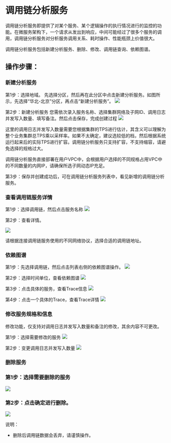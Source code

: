 #  调用链分析服务
调用链分析服务即提供了对某个服务、某个逻辑操作的执行情况进行的监控的功能。在微服务架构下，一个请求从发出到响应，中间可能经过了很多个服务的调用，调用链分析服务对分析服务调用关系、耗时操作、性能瓶颈上价值很大。
	
调用链分析服务包括新建分析服务、删除、修改、调用链查询、依赖图谱。

## 操作步骤：

### 新建分析服务
第1步：选择地域。
先选择分区，然后再在此分区中点击新建分析服务。如图所示，先选择“华北-北京”分区，再点击“新建分析服务”。
   ![](../../../../../image/Internet-Middleware/JD-Distributed-Service-Framework/dyl-list.png)
   
   
第2步：新建分析服务
您需依次录入服务名称、选择集群网络及子网ID、调用日志并发写入数量、填写备注。然后点击保存，完成创建过程
   ![](../../../../../image/Internet-Middleware/JD-Distributed-Service-Framework/dyl-add.png)
   
这里的调用日志并发写入数量需要您根据集群的TPS进行估计，其含义可以理解为整个业务集群总TPS乘以采样率。如果不太确定，建议选较低的档，然后根据系统运行起来后的实际TPS进行扩容。调用链分析服务只支持扩容，不支持缩容，请避免选择的规格过大。

调用链分析服务直接部署在用户VPC中，会根据用户选择的不同规格占用VPC中的不同数量的内网IP，请确保所选子网动态IP充足。
 
第3步：保存并创建成功后，可在调用链分析服务列表中，看见新增的调用链分析服务。


### 查看调用链服务详情


第1步：选择调用链，然后点击服务名称
   ![](../../../../../image/Internet-Middleware/JD-Distributed-Service-Framework/dyl-list.png)

第2步：查看详情。
 
   ![](../../../../../image/Internet-Middleware/JD-Distributed-Service-Framework/dyl-detail.png)

请根据连接调用链服务使用的不同网络协议，选择合适的调用链地址。



###  依赖图谱

第1步：先选择调用链，然后点击列表右侧的依赖图谱操作。
   ![](../../../../../image/Internet-Middleware/JD-Distributed-Service-Framework/dyl-list.png)
 
第2步：选择时间单位，查看依赖图谱
   ![](../../../../../image/Internet-Middleware/JD-Distributed-Service-Framework/dyl-yltp.png)
   
第3步：点击具体的服务，查看Trace信息
   ![](../../../../../image/Internet-Middleware/JD-Distributed-Service-Framework/dly-trace.png)
   
第4步：点击一个具体的Trace，查看Trace详情
   ![](../../../../../image/Internet-Middleware/JD-Distributed-Service-Framework/dly-trace-detail.png)




###   修改服务规格和信息
修改功能，仅支持对调用日志并发写入数量和备注的修改，其余内容不可更改。

第1步：选择需要修改的服务
   ![](../../../../../image/Internet-Middleware/JD-Distributed-Service-Framework/dyl-list.png)
 
第2步：变更调用日志并发写入数量
   ![](../../../../../image/Internet-Middleware/JD-Distributed-Service-Framework/dyl-up.png)


###   删除服务

###  第1步：选择需要删除的服务
   ![](../../../../../image/Internet-Middleware/JD-Distributed-Service-Framework/dyl-list.png)
 
###  第2步：点击确定进行删除。
   ![](../../../../../image/Internet-Middleware/JD-Distributed-Service-Framework/dyl-del.png)

说明：
- 删除后调用链数据会丢弃，请谨慎操作。


